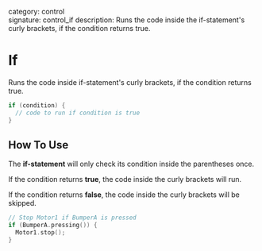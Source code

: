 category: control  
signature: control_if
description: Runs the code inside the if-statement's curly brackets, if the condition returns true. 

# If

Runs the code inside if-statement's curly brackets, if the condition returns true. 

```cpp
if (condition) {
  // code to run if condition is true 
}
```

## How To Use

The **if-statement** will only check its condition inside the parentheses once.

If the condition returns **true**, the code inside the curly brackets will run.

If the condition returns **false**, the code inside the curly brackets will be skipped.

```cpp
// Stop Motor1 if BumperA is pressed
if (BumperA.pressing()) {
  Motor1.stop();
}
```

<advanced>
</advanced>